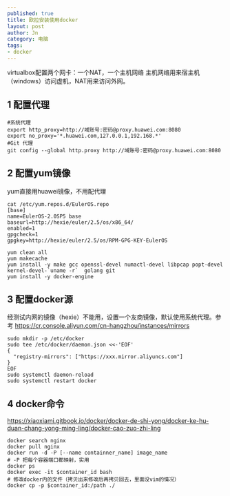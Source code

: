```yaml
---
published: true
title: 欧拉安装使用docker
layout: post
author: Jn
category: 电脑
tags: 
- docker
---
```


virtualbox配置两个网卡：一个NAT，一个主机网络
主机网络用来宿主机（windows）访问虚机，NAT用来访问外网。

## 1 配置代理
```
#系统代理
export http_proxy=http://域账号:密码@proxy.huawei.com:8080
export no_proxy='*.huawei.com,127.0.0.1,192.168.*'
#Git 代理
git config --global http.proxy http://域账号:密码@proxy.huawei.com:8080
```

## 2 配置yum镜像
yum直接用huawei镜像，不用配代理
```shell
cat /etc/yum.repos.d/EulerOS.repo 
[base]
name=EulerOS-2.0SP5 base
baseurl=http://hexie/euler/2.5/os/x86_64/
enabled=1
gpgcheck=1
gpgkey=http://hexie/euler/2.5/os/RPM-GPG-KEY-EulerOS

yum clean all
yum makecache
yum install -y make gcc openssl-devel numactl-devel libpcap popt-devel kernel-devel-`uname -r`  golang git
yum install -y docker-engine
```

## 3 配置docker源
经测试内网的镜像（hexie）不能用，设置一个友商镜像，默认使用系统代理。参考 https://cr.console.aliyun.com/cn-hangzhou/instances/mirrors
```
sudo mkdir -p /etc/docker
sudo tee /etc/docker/daemon.json <<-'EOF'
{
  "registry-mirrors": ["https://xxx.mirror.aliyuncs.com"]
}
EOF
sudo systemctl daemon-reload
sudo systemctl restart docker
```
## 4 docker命令
https://xiaoxiami.gitbook.io/docker/docker-de-shi-yong/docker-ke-hu-duan-chang-yong-ming-ling/docker-cao-zuo-zhi-ling
```
docker search nginx
docker pull nginx
docker run -d -P [--name containner_name] image_name
# -P 把每个容器端口都映射，实用
docker ps 
docker exec -it $container_id bash
# 修改docker内的文件（拷贝出来修改后再拷贝回去，里面没vim的情况）
docker cp -p $container_id:/path ./
```
